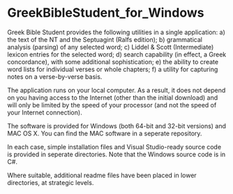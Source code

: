 # GreekBibleStudent_for_Windows
Greek Bible Student provides the following utilities in a single application:
a) the text of the NT and the Septuagint (Ralfs edition);
b) grammatical analysis (parsing) of any selected word;
c) Liddel & Scott (Intermediate) lexicon entries for the selected word;
d) search capability (in effect, a Greek concordance), with some additional sophistication;
e) the ability to create word lists for individual verses or whole chapters;
f) a utility for capturing notes on a verse-by-verse basis.

The application runs on your local computer.  As a result, it does not depend on you having access to the Internet (other than the initial download) and will only be limited by the speed of your processor (and not the speed of your Internet connection).

The software is provided for Windows (both 64-bit and 32-bit versions) and MAC OS X.  You can find the MAC software in a seperate repository.

In each case, simple installation files and Visual Studio-ready source code is provided in seperate directories.  Note that the Windows source code is in C#.

Where suitable, additional readme files have been placed in lower directories, at strategic levels.
